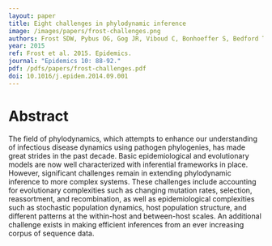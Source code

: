 ```yaml
---
layout: paper
title: Eight challenges in phylodynamic inference
image: /images/papers/frost-challenges.png
authors: Frost SDW, Pybus OG, Gog JR, Viboud C, Bonhoeffer S, Bedford T.
year: 2015
ref: Frost et al. 2015. Epidemics.
journal: "Epidemics 10: 88-92."
pdf: /pdfs/papers/frost-challenges.pdf
doi: 10.1016/j.epidem.2014.09.001
---
```


# Abstract

The field of phylodynamics, which attempts to enhance our understanding of infectious disease dynamics using pathogen phylogenies, has made great strides in the past decade. Basic epidemiological and evolutionary models are now well characterized with inferential frameworks in place. However, significant challenges remain in extending phylodynamic inference to more complex systems. These challenges include accounting for evolutionary complexities such as changing mutation rates, selection, reassortment, and recombination, as well as epidemiological complexities such as stochastic population dynamics, host population structure, and different patterns at the within-host and between-host scales. An additional challenge exists in making efficient inferences from an ever increasing corpus of sequence data.
